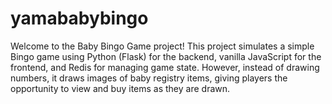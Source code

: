 # yamababybingo

Welcome to the Baby Bingo Game project! This project simulates a simple Bingo game using Python (Flask) for the backend, vanilla JavaScript for the frontend, and Redis for managing game state. However, instead of drawing numbers, it draws images of baby registry items, giving players the opportunity to view and buy items as they are drawn. 
